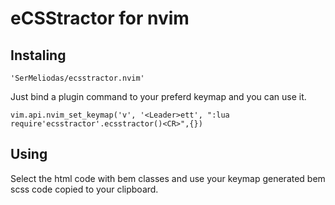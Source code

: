 # eCSStractor for nvim

## Instaling

```
'SerMeliodas/ecsstractor.nvim'
```

Just bind a plugin command to your preferd keymap and you can use it.

```
vim.api.nvim_set_keymap('v', '<Leader>ett', ":lua require'ecsstractor'.ecsstractor()<CR>",{})
```

## Using


Select the html code with bem classes and use your keymap generated bem scss code copied to your clipboard.
